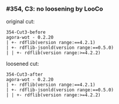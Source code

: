 ### #354, C3: no loosening by LooCo
original cut:

```
354-Cut3-before
agora-wot - 0.2.20
| +- rdflib(version range:==4.2.1)
| +- rdflib-jsonld(version range:==0.5.0)
| | +- rdflib(version range:>=4.2.2)
```




loosened cut:
```
354-Cut3-after
agora-wot - 0.2.20
| +- rdflib(version range:==4.2.1) 
| +- rdflib-jsonld(version range:==0.5.0)
| | +- rdflib(version range:>=4.2.2) 
```


